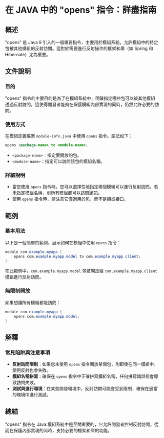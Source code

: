 <!--
Meta Description: # 在 JAVA 中的 "opens" 指令：詳盡指南 ## 概述 "opens" 是 Java 9 引入的一個重要指令，主要用於模組系統，允許模組中的特定包被其他模組的反射訪問。這對於需要進行反射操作的框架和庫（如 Spring 和 Hibernate）尤為重要。 ## 文件說明 ### 目的 "...
Meta Keywords: opens, java, com, example, myapp
-->

# 在 JAVA 中的 "opens" 指令：詳盡指南

## 概述
"opens" 是 Java 9 引入的一個重要指令，主要用於模組系統，允許模組中的特定包被其他模組的反射訪問。這對於需要進行反射操作的框架和庫（如 Spring 和 Hibernate）尤為重要。

## 文件說明
### 目的
"opens" 指令的主要目的是為了在模組系統中，明確指定哪些包可以被其他模組透過反射訪問。這使得開發者能夠在保護模組內部實現的同時，仍然允許必要的訪問。

### 使用方式
在模組定義檔案 `module-info.java` 中使用 `opens` 指令。語法如下：

```java
opens <package-name> to <module-name>;
```

- `<package-name>`：指定要開放的包。
- `<module-name>`：指定可以訪問該包的模組名稱。

### 詳細說明
- 當您使用 `opens` 指令時，您可以選擇性地指定哪個模組可以進行反射訪問。若未指定模組名稱，則所有模組都可以訪問該包。
- 使用 `opens` 指令時，請注意它僅適用於包，而不是類或接口。

## 範例
### 基本用法
以下是一個簡單的範例，展示如何在模組中使用 `opens` 指令：

```java
module com.example.myapp {
    opens com.example.myapp.model to com.example.myapp.client;
}
```

在此範例中，`com.example.myapp.model` 包被開放給 `com.example.myapp.client` 模組進行反射訪問。

### 無限制開放
如果想讓所有模組都能訪問：

```java
module com.example.myapp {
    opens com.example.myapp.model;
}
```

## 解釋
### 常見陷阱與注意事項
- **反射訪問限制**：如果您未使用 `opens` 指令開放某個包，則即使在同一模組中，使用反射也會失敗。
- **模組名稱拼寫**：確保在 `opens` 指令中正確拼寫模組名稱，任何拼寫錯誤都會導致訪問失敗。
- **測試與運行環境**：在某些開發環境中，反射訪問可能會受到限制，確保在適當的環境中進行測試。

## 總結
"opens" 指令在 Java 模組系統中是至關重要的，它允許開發者控制反射訪問，從而在保護內部實現的同時，支持必要的框架和庫的功能。